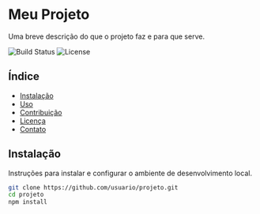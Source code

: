 # Meu Projeto

Uma breve descrição do que o projeto faz e para que serve.

![Build Status](https://img.shields.io/badge/build-passing-brightgreen)
![License](https://img.shields.io/badge/license-MIT-blue)

## Índice

- [Instalação](#instalação)
- [Uso](#uso)
- [Contribuição](#contribuição)
- [Licença](#licença)
- [Contato](#contato)

## Instalação

Instruções para instalar e configurar o ambiente de desenvolvimento local.

```bash
git clone https://github.com/usuario/projeto.git
cd projeto
npm install

